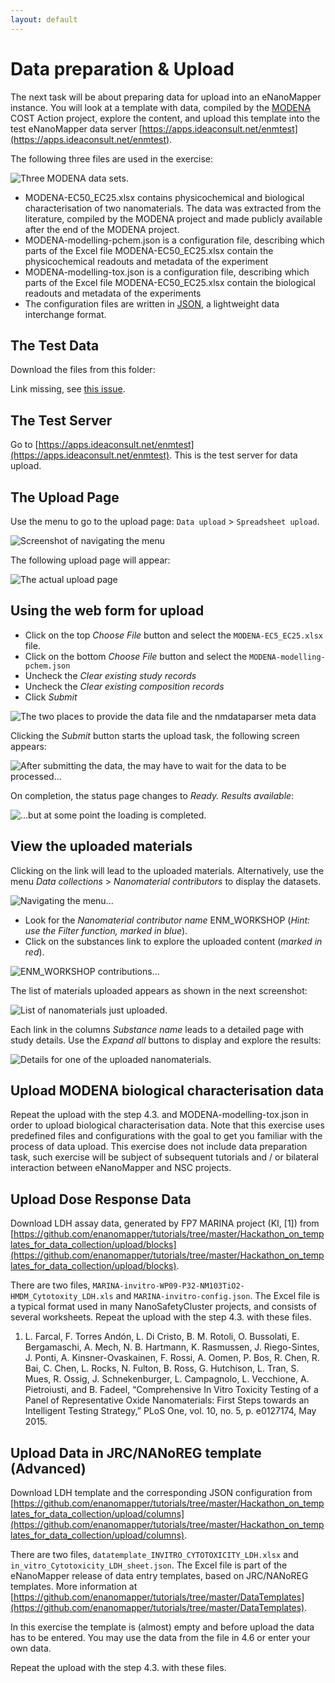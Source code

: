 ```yaml
---
layout: default
---
```


# Data preparation & Upload

The next task will be about preparing data for upload into an eNanoMapper instance.  You will look at a template with data, compiled by the [MODENA](http://www.cost.eu/COST_Actions/mpns/TD1204) COST Action project, explore the content, and upload this template into the test eNanoMapper data server [https://apps.ideaconsult.net/enmtest](https://apps.ideaconsult.net/enmtest).

The following three  files are used in the exercise: 

![Three MODENA data sets.](media/image18.png)

* MODENA-EC50_EC25.xlsx contains physicochemical and biological characterisation of two nanomaterials. The data was extracted from the literature, compiled by the MODENA project and made publicly available after the end of the MODENA project.
* MODENA-modelling-pchem.json is a configuration file, describing which parts of the Excel file MODENA-EC50_EC25.xlsx contain the physicochemical readouts and metadata of the experiment
* MODENA-modelling-tox.json is a configuration file, describing which parts of the Excel file MODENA-EC50_EC25.xlsx contain the biological readouts and metadata of the experiments
* The configuration files are written in [JSON](http://www.json.org/), a lightweight data interchange format.

## The Test Data

Download the files from this folder:

Link missing, see [this issue](https://github.com/enanomapper/tutorials/issues/15).

## The Test Server

Go to [https://apps.ideaconsult.net/enmtest](https://apps.ideaconsult.net/enmtest). This is the test server for data upload. 

## The Upload Page

Use the menu to go to the upload page: `Data upload` > `Spreadsheet upload`.

![Screenshot of navigating the menu](media/image19.png)

The following upload page will appear:

![The actual upload page](media/image20.png)

## Using the web form for upload

* Click on the top *Choose File* button and select the `MODENA-EC5_EC25.xlsx` file.
* Click on the bottom *Choose File* button and select the `MODENA-modelling-pchem.json`
* Uncheck the *Clear existing study records*
* Uncheck the *Clear existing composition records*
* Click *Submit*

![The two places to provide the data file and the nmdataparser meta data](media/image21.png)

Clicking the *Submit* button starts the upload task, the following screen appears:

![After submitting the data, the may have to wait for the data to be processed...](media/image22.png)

On completion, the status page changes to *Ready. Results available*:

![...but at some point the loading is completed.](media/image23.png)

## View the uploaded materials

Clicking on the link will lead to the uploaded materials.
Alternatively, use the menu *Data collections* > *Nanomaterial contributors* to display the datasets.

![Navigating the menu...](media/image24.png)

* Look for the *Nanomaterial contributor name* ENM_WORKSHOP (*Hint: use the Filter function, marked in blue*). 
* Click on the substances link to explore the uploaded content (*marked in red*).

![ENM_WORKSHOP contributions...](media/image25.png)

The list of materials uploaded appears as shown in the next screenshot:

![List of nanomaterials just uploaded.](media/image26.png)

Each link in the columns *Substance name* leads to a detailed page with study details. Use the *Expand all* buttons to display and explore the results:

![Details for one of the uploaded nanomaterials.](media/image27.png)
    
## Upload MODENA biological characterisation data

Repeat the upload with the step 4.3. and MODENA-modelling-tox.json in order to upload biological characterisation data.
Note that this exercise uses predefined files and configurations with the goal to get you familiar with the process of data upload. This exercise does not include data preparation task, such exercise will be subject of subsequent tutorials and / or bilateral interaction between eNanoMapper and NSC projects. 

## Upload Dose Response Data

Download LDH assay data, generated by FP7 MARINA project (KI, [1]) from [https://github.com/enanomapper/tutorials/tree/master/Hackathon_on_templates_for_data_collection/upload/blocks](https://github.com/enanomapper/tutorials/tree/master/Hackathon_on_templates_for_data_collection/upload/blocks).

There are two files, `MARINA-invitro-WP09-P32-NM103TiO2-HMDM_Cytotoxity_LDH.xls` and `MARINA-invitro-config.json`. The Excel file is a typical format used in many NanoSafetyCluster projects, and consists of several worksheets.  Repeat the upload with the step 4.3. with these files.

1. L. Farcal, F. Torres Andón, L. Di Cristo, B. M. Rotoli, O. Bussolati, E. Bergamaschi, A. Mech, N. B. Hartmann, K. Rasmussen, J. Riego-Sintes, J. Ponti, A. Kinsner-Ovaskainen, F. Rossi, A. Oomen, P. Bos, R. Chen, R. Bai, C. Chen, L. Rocks, N. Fulton, B. Ross, G. Hutchison, L. Tran, S. Mues, R. Ossig, J. Schnekenburger, L. Campagnolo, L. Vecchione, A. Pietroiusti, and B. Fadeel, “Comprehensive In Vitro Toxicity Testing of a Panel of Representative Oxide Nanomaterials: First Steps towards an Intelligent Testing Strategy,” PLoS One, vol. 10, no. 5, p. e0127174, May 2015.

## Upload Data in JRC/NANoREG template (Advanced)

Download LDH template and the corresponding JSON configuration from
[https://github.com/enanomapper/tutorials/tree/master/Hackathon_on_templates_for_data_collection/upload/columns](https://github.com/enanomapper/tutorials/tree/master/Hackathon_on_templates_for_data_collection/upload/columns).

There are two files, `datatemplate_INVITRO_CYTOTOXICITY_LDH.xlsx` and `in_vitro_Cytotoxicity_LDH_sheet.json`. The Excel file is part of the eNanoMapper release of data entry templates, based on JRC/NANoREG templates. More information at [https://github.com/enanomapper/tutorials/tree/master/DataTemplates](https://github.com/enanomapper/tutorials/tree/master/DataTemplates).

In this exercise the template is (almost) empty and before upload the data has to be entered. You may use the data from the file in 4.6 or enter your own data.

Repeat the upload with the step 4.3. with these files.
